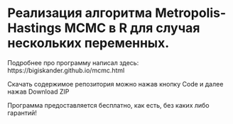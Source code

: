<h1>Реализация алгоритма Metropolis-Hastings MCMC в R для случая нескольких переменных.</h1>
<p>Подробнее про программу написал здесь: https://bigiskander.github.io/mcmc.html</p>
<p>Скачать содержимое репозитория можно нажав кнопку Code и далее нажав Download ZIP</p>
<p>Программа предоставляется бесплатно, как есть, без каких либо гарантий!</p>
